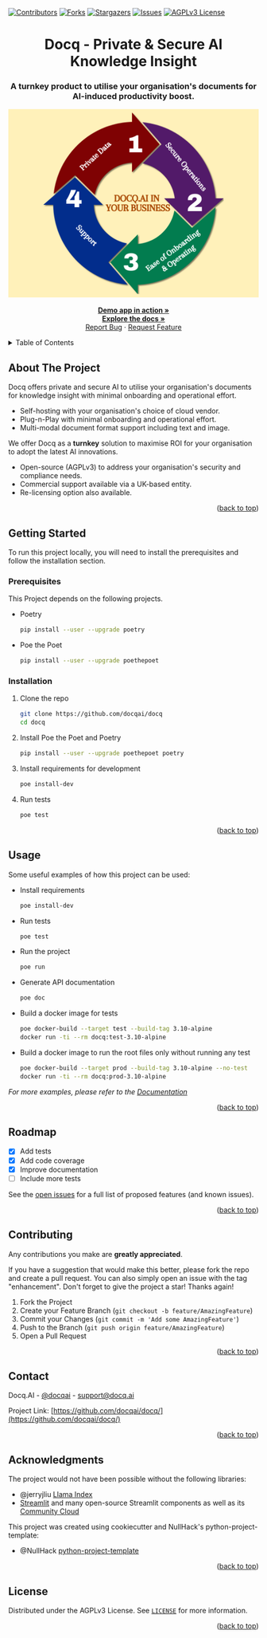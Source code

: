 <div id="top"></div>

<!-- PROJECT SHIELDS -->
<!--
*** I'm using markdown "reference style" links for readability.
*** Reference links are enclosed in brackets [ ] instead of parentheses ( ).
*** See the bottom of this document for the declaration of the reference variables
*** for contributors-url, forks-url, etc. This is an optional, concise syntax you may use.
*** https://www.markdownguide.org/basic-syntax/#reference-style-links
-->

[![Contributors][contributors-shield]][contributors-url]
[![Forks][forks-shield]][forks-url]
[![Stargazers][stars-shield]][stars-url]
[![Issues][issues-shield]][issues-url]
[![AGPLv3 License][license-shield]][license-url]

<div align="center">

  <h1 align="center"> Docq - Private & Secure AI Knowledge Insight</h1>
  <h3 align="center">
    A turnkey product to utilise your organisation's documents for AI-induced productivity boost.
  </h3>

![Docq Logo](docs/assets/Docq_design_key_ingredients.png)

  <p align="center">
    <a href="https://docq-ai.streamlit.app/"><strong>Demo app in action »</strong></a>
    <br />
    <a href="https://docqai.github.io/docq/"><strong>Explore the docs »</strong></a>
    <br />
    <a href="https://github.com/docqai/docq/issues">Report Bug</a>
    ·
    <a href="https://github.com/docqai/docq/issues">Request Feature</a>

  </p>
</div>

<!-- TABLE OF CONTENTS -->
<details>
  <summary>Table of Contents</summary>
  <ol>
    <li>
      <a href="#about-the-project">About The Project</a>
    </li>
    <li>
      <a href="#getting-started">Getting Started</a>
      <ul>
        <li><a href="#prerequisites">Prerequisites</a></li>
        <li><a href="#installation">Installation</a></li>
      </ul>
    </li>
    <li><a href="#usage">Usage</a></li>
    <li><a href="#roadmap">Roadmap</a></li>
    <li><a href="#contributing">Contributing</a></li>
    <li><a href="#license">License</a></li>
    <li><a href="#contact">Contact</a></li>
    <li><a href="#acknowledgments">Acknowledgments</a></li>
  </ol>
</details>

<!-- ABOUT THE PROJECT -->

## About The Project

Docq offers private and secure AI to utilise your organisation's documents for knowledge insight with minimal onboarding and operational effort.

- Self-hosting with your organisation's choice of cloud vendor.
- Plug-n-Play with minimal onboarding and operational effort.
- Multi-modal document format support including text and image.

We offer Docq as a **turnkey** solution to maximise ROI for your organisation to adopt the latest AI innovations.

- Open-source (AGPLv3) to address your organisation's security and compliance needs.
- Commercial support available via a UK-based entity.
- Re-licensing option also available.

<p align="right">(<a href="#top">back to top</a>)</p>

<!-- GETTING STARTED -->

## Getting Started

To run this project locally, you will need to install the prerequisites and follow the installation section.

### Prerequisites

This Project depends on the following projects.

- Poetry

  ```sh
  pip install --user --upgrade poetry
  ```

- Poe the Poet
  ```sh
  pip install --user --upgrade poethepoet
  ```

### Installation

1. Clone the repo
   ```sh
   git clone https://github.com/docqai/docq
   cd docq
   ```
2. Install Poe the Poet and Poetry
   ```sh
   pip install --user --upgrade poethepoet poetry
   ```
3. Install requirements for development
   ```sh
   poe install-dev
   ```
4. Run tests
   ```sh
   poe test
   ```

<p align="right">(<a href="#top">back to top</a>)</p>

<!-- USAGE EXAMPLES -->

## Usage

Some useful examples of how this project can be used:

- Install requirements

  ```sh
  poe install-dev
  ```

- Run tests

  ```sh
  poe test
  ```

- Run the project

  ```sh
  poe run
  ```

- Generate API documentation

  ```sh
  poe doc
  ```

- Build a docker image for tests

  ```sh
  poe docker-build --target test --build-tag 3.10-alpine
  docker run -ti --rm docq:test-3.10-alpine
  ```

- Build a docker image to run the root files only without running any test
  ```sh
  poe docker-build --target prod --build-tag 3.10-alpine --no-test
  docker run -ti --rm docq:prod-3.10-alpine
  ```

_For more examples, please refer to the [Documentation](https://docqai.github.io/docq/readme.html)_

<p align="right">(<a href="#top">back to top</a>)</p>

<!-- ROADMAP -->

## Roadmap

- [x] Add tests
- [x] Add code coverage
- [x] Improve documentation
- [ ] Include more tests

See the [open issues](https://github.com/docqai/docq/issues) for a full list of proposed features (and known issues).

<p align="right">(<a href="#top">back to top</a>)</p>

<!-- CONTRIBUTING -->

## Contributing

Any contributions you make are **greatly appreciated**.

If you have a suggestion that would make this better, please fork the repo and create a pull request. You can also simply open an issue with the tag "enhancement".
Don't forget to give the project a star! Thanks again!

1. Fork the Project
2. Create your Feature Branch (`git checkout -b feature/AmazingFeature`)
3. Commit your Changes (`git commit -m 'Add some AmazingFeature'`)
4. Push to the Branch (`git push origin feature/AmazingFeature`)
5. Open a Pull Request

<p align="right">(<a href="#top">back to top</a>)</p>

<!-- CONTACT -->

## Contact

Docq.AI - [@docqai](https://github.com/docqai) - support@docq.ai

Project Link: [https://github.com/docqai/docq/](https://github.com/docqai/docq/)

<p align="right">(<a href="#top">back to top</a>)</p>

<!-- ACKNOWLEDGMENTS -->

## Acknowledgments

The project would not have been possible without the following libraries:

- @jerryjliu [Llama Index](https://github.com/jerryjliu/llama_index)
- [Streamlit](https://streamlit.io/) and many open-source Streamlit components as well as its [Community Cloud](https://streamlit.io/cloud)

This project was created using cookiecutter and NullHack's python-project-template:

- @NullHack [python-project-template](https://github.com/nullhack/python-project-template/)

<p align="right">(<a href="#top">back to top</a>)</p>

<!-- LICENSE -->

## License

Distributed under the AGPLv3 License. See [`LICENSE`](https://github.com/docqai/docq/blob/main/LICENSE) for more information.

<p align="right">(<a href="#top">back to top</a>)</p>

<!-- MARKDOWN LINKS & IMAGES -->
<!-- https://www.markdownguide.org/basic-syntax/#reference-style-links -->

[contributors-shield]: https://img.shields.io/github/contributors/docqai/docq.svg?style=for-the-badge
[contributors-url]: https://github.com/docqai/docq/graphs/contributors
[forks-shield]: https://img.shields.io/github/forks/docqai/docq.svg?style=for-the-badge
[forks-url]: https://github.com/docqai/docq/network/members
[stars-shield]: https://img.shields.io/github/stars/docqai/docq.svg?style=for-the-badge
[stars-url]: https://github.com/docqai/docq/stargazers
[issues-shield]: https://img.shields.io/github/issues/docqai/docq.svg?style=for-the-badge
[issues-url]: https://github.com/docqai/docq/issues
[license-shield]: https://img.shields.io/badge/license-AGPL_3.0-green?style=for-the-badge
[license-url]: https://github.com/docqai/docq/blob/main/LICENSE
